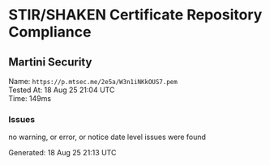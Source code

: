# STIR/SHAKEN Certificate Repository Compliance

## Martini Security

Name: `https://p.mtsec.me/2e5a/W3n1iNKkOUS7.pem`\
Tested At: 18 Aug 25 21:04 UTC\
Time: 149ms

### Issues

no warning, or error, or notice date level issues were found

Generated: 18 Aug 25 21:13 UTC
